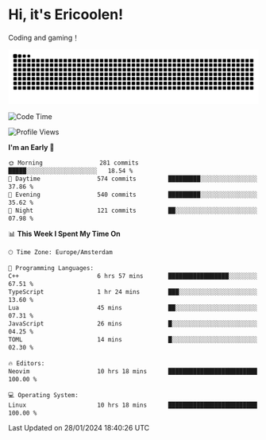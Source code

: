 # Hi, it's Ericoolen!
Coding and gaming！

<picture>
  <source media="(prefers-color-scheme: dark)" srcset="https://raw.githubusercontent.com/Eric-Song-Nop/Eric-Song-Nop/output/github-contribution-grid-snake-dark.svg">
  <source media="(prefers-color-scheme: light)" srcset="https://raw.githubusercontent.com/Eric-Song-Nop/Eric-Song-Nop/output/github-contribution-grid-snake.svg">
  <img alt="github contribution grid snake animation" src="https://raw.githubusercontent.com/Eric-Song-Nop/Eric-Song-Nop/output/github-contribution-grid-snake.svg">
</picture>

<!--START_SECTION:waka-->
![Code Time](http://img.shields.io/badge/Code%20Time-1%2C165%20hrs%2014%20mins-blue)

![Profile Views](http://img.shields.io/badge/Profile%20Views-0-blue)

**I'm an Early 🐤** 

```text
🌞 Morning                281 commits         █████░░░░░░░░░░░░░░░░░░░░   18.54 % 
🌆 Daytime                574 commits         █████████░░░░░░░░░░░░░░░░   37.86 % 
🌃 Evening                540 commits         █████████░░░░░░░░░░░░░░░░   35.62 % 
🌙 Night                  121 commits         ██░░░░░░░░░░░░░░░░░░░░░░░   07.98 % 
```


📊 **This Week I Spent My Time On** 

```text
🕑︎ Time Zone: Europe/Amsterdam

💬 Programming Languages: 
C++                      6 hrs 57 mins       █████████████████░░░░░░░░   67.51 % 
TypeScript               1 hr 24 mins        ███░░░░░░░░░░░░░░░░░░░░░░   13.60 % 
Lua                      45 mins             ██░░░░░░░░░░░░░░░░░░░░░░░   07.31 % 
JavaScript               26 mins             █░░░░░░░░░░░░░░░░░░░░░░░░   04.25 % 
TOML                     14 mins             █░░░░░░░░░░░░░░░░░░░░░░░░   02.30 % 

🔥 Editors: 
Neovim                   10 hrs 18 mins      █████████████████████████   100.00 % 

💻 Operating System: 
Linux                    10 hrs 18 mins      █████████████████████████   100.00 % 
```


 Last Updated on 28/01/2024 18:40:26 UTC
<!--END_SECTION:waka-->
